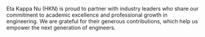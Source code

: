 Eta Kappa Nu (HKN) is proud to partner with industry leaders who share our commitment to academic excellence and professional growth in engineering. We are grateful for their generous contributions, which help us empower the next generation of engineers.